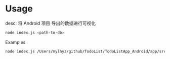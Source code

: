 # Usage

desc: 将 Android 项目 导出的数据进行可视化

```bash
node index.js <path-to-db>
```

Examples

```bash
node index.js /Users/mylhyz/github/TodoList/TodoListApp_Android/app/src
```
